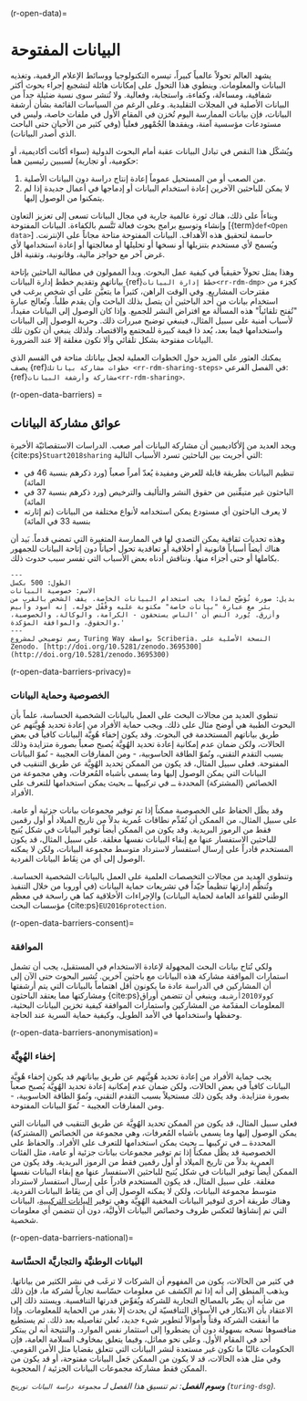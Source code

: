 (r-open-data)=
# البيانات المفتوحة

يشهد العالم تحولاً عالمياً كبيراً، تيسره التكنولوجيا ووسائط الإعلام الرقمية، وتغذيه البيانات والمعلومات. وينطوي هذا التحول على إمكانات هائلة لتشجيع إجراء بحوث أكثر شفافية، ومساءلة، وكفاءة، واستجابة، وفعالية. ولا تُنشر سوى نسبة ضئيلة جداً من البيانات الأصلية في المجلات التقليدية. وعلى الرغم من السياسات القائمة بشأن أرشفة البيانات، فإن بيانات الممارسة اليوم تُخزن في المقام الأول في ملفات خاصة، وليس في مستودعات مؤسسية آمنة، ويفقدها الجُمْهور فعلياً (وفي كثير من الأحيان حتى الباحث الذي أصدر البيانات).

ويُشكّل هذا النقص في تبادل البيانات عقبة أمام البحوث الدولية (سواء أكانت أكاديمية، أو حكومية، أو تجارية) لسببين رئيسين هما:

1. من الصعب أو من المستحيل عموماً إعادة إنتاج دراسة دون البيانات الأصلية.
2. لا يمكن للباحثين الآخرين إعادة استخدام البيانات أو إدماجها في أعمال جديدة إذا لم يتمكنوا من الوصول إليها.

وبناءاً على ذلك، هناك ثورة عالمية جارية في مجال البيانات تسعى إلى تعزيز التعاون وإنشاء وتوسيع برامج بحوث فعالة تَتَّسم بالكفاءة. البيانات المفتوحة [{term}`def<Open data>`] حاسمة لتحقيق هذه الأهداف. البيانات المفتوحة متاحة مجاناً على الإنترنت. ويُسمح لأي مستخدم بتنزيلها أو نسخها أو تحليلها أو معالجتها أو إعادة استخدامها لأي غرض آخر مع حواجز مالية، وقانونية، وتقنية أقل.

وهذا يمثل تحولاً حقيقياً في كيفية عمل البحوث. وبدأ الممولون في مطالبة الباحثين بإتاحة بياناتهم وتقديم خطط إدارة البيانات {ref}`خطط إدارة البيانات<rr-rdm-dmp>` كجزء من مقترحات المشاريع. وفي الوقت الراهن، كثيراً ما يتعيَّن على أي شخص يرغب في استخدام بيانات من أحد الباحثين أن يتصل بذلك الباحث وأن يقدم طلباً. وتُعالج عبارة "تُفتح تلقائياً" هذه المسألة مع افتراض النشر للجميع. وإذا كان الوصول إلى البيانات مقيداً، لأسباب أمنية على سبيل المثال، فينبغي توضيح مبررات ذلك. وحرية الوصول إلى البيانات واستخدامها فيما بعد، يُعد ذا قيمة كبيرة للمجتمع والاقتصاد. ولذلك ينبغي أن تكون تلك البيانات مفتوحة بشكل تلقائي وألا تكون مغلقة إلا عند الضرورة.

يمكنك العثور على المزيد حول الخطوات العملية لجعل بياناتك متاحة في القسم الذي يصف {ref}`خطوات مشاركة بياناتك <rr-rdm-sharing-steps>` في الفصل الفرعي: {ref}`مشاركة وأرشفة البيانات<rr-rdm-sharing>`.

(r-open-data-barriers) =
## عوائق مشاركة البيانات
ويجد العديد من الأكاديميين أن مشاركة البيانات أمر صعب. الدراسات الاستقصائيّة الأخيرة {cite:ps}`Stuart2018sharing` التي أُجريت بين الباحثين تسرد الأسباب التالية:

- تنظيم البيانات بطريقة قابلة للعرض ومفيدة يُعدّ أمراً صعباً (ورد ذكرهم بنسبة 46 في المائة)
- الباحثون غير متيقِّنين من حقوق النشر والتأليف والترخيص (ورد ذكرهم بنسبة 37 في المائة)
- لا يعرف الباحثون أي مستودع يمكن استخدامه لأنواع مختلفة من البيانات (تم إثارته بنسبة 33 في المائة)

وهذه تحديات ثقافية يمكن التصدي لها في الممارسة المتغيرة التي تمضي قدماً. بَيد أن هناك أيضاً أسباباً قانونية أو أخلاقية أو تعاقدية تحول أحياناً دون إتاحة البيانات للجمهور بكاملها أو حتى أجزاء منها. ونناقش أدناه بعض الأسباب التي تفسر سبب حدوث ذلك.

```{figure} ../../figures/data-privacy.jpg
---
الطول: 500 بكسل
الاسم: خصوصية البيانات
بديل: صورة تُوَضِّح لماذا يجب استخدام البيانات الخاصة. يقف الشخص بالقرب من بئر مع عبارة "بيانات خاصة" مكتوبة عليه وقُفْل حوله. إنه أسود وأبيض وأزرق. يُورد النص أن 'الناس يستحقون - الكرامة، والوكالة، والخصوصية، والحقوق، والموافقة المؤكدة.'
---
رسم توضيحي لمشروع Turing Way بواسطة Scriberia. النسخة الأصلية على Zenodo. [http://doi.org/10.5281/zenodo.3695300] (http://doi.org/10.5281/zenodo.3695300)
```

(r-open-data-barriers-privacy)=
### الخصوصية وحماية البيانات

تنطوي العديد من مجالات البحث على العمل بالبيانات الشخصية الحساسة، علماً بأن البحوث الطبية هي أوضح مثال على ذلك. ويجب حماية الأفراد من إعادة تحديد هُوِيَّتهم عن طريق بياناتهم المستخدمة في البحوث. وقد يكون إخفاء هُوِيَّة البيانات كافياً في بعض الحالات، ولكن ضمان عدم إمكانية إعادة تحديد الهُوِيَّة يُصبح صعباً بصورة متزايدة وذلك بسبب التقدم التقني، ونُموّ الطاقة الحاسوبية، - ومن المفارقات العجيبة - نُموّ البيانات المفتوحة. فعلى سبيل المثال، قد يكون من الممكن تحديد الهُوِيَّة عن طريق التنقيب في البيانات التي يمكن الوصول إليها وما يسمى بأشباه المُعرفات، وهي مجموعة من الخصائص (المشتركة) المحددة ــ في تركيبها ــ بحيث يمكن استخدامها للتعرف على الأفراد.

وقد يظَل الحفاظ على الخصوصية ممكناً إذا تم توفير مجموعات بيانات جزئية أو عامة. على سبيل المثال، من الممكن أن تُقَدِّم نطاقات عُمرية بدلاً من تاريخ الميلاد أو أول رقمين فقط من الرموز البريدية. وقد يكون من الممكن أيضاً توفير البيانات في شكل يُتيح للباحثين الاستفسار عنها مع إبقاء البيانات نفسها مغلقة. على سبيل المثال، قد يكون المستخدم قادراً على إرسال استفسار لاسترداد متوسط مجموعة البيانات، ولكن لا يمكنه الوصول إلى أي من نِقَاط البيانات الفردية.

وتنطوي العديد من مجالات التخصصات العلمية على العمل بالبيانات الشخصية الحساسة. وتُنظَّم إدارتها تنظيماً جيّداً في تشريعات حماية البيانات (في أوروبا من خلال التنفيذ الوطني للقواعد العامة لحماية البيانات) والإجراءات الأخلاقية كما هي راسخة في معظم مؤسسات البحث {cite:ps}`EU2016protection`.

(r-open-data-barriers-consent)=
### الموافقة

ولكي تُتاح بيانات البحث المجهولة لإعادة الاستخدام في المستقبل، يجب أن تشمل استمارات الموافقة مشاركة هذه البيانات مع باحثين آخرين. تُشير البحوث حتى الآن إلى أن المشاركين في الدراسة عادة ما يكونون أقل اهتماماً بالبيانات التي يتم أرشفتها ومشاركتها مما يعتقد الباحثون {cite:ps}`كوولا2010أرشيف`. وينبغي أن تتضمن أوراق المعلومات المقدّمة من المشاركين واستمارات الموافقة كيفية تخزين البيانات البحثية، وحفظها واستخدامها في الأمد الطويل، وكيفية حماية السرية عند الحاجة.

(r-open-data-barriers-anonymisation)=
### إخفاء الهُوِيَّة

يجب حماية الأفراد من إعادة تحديد هُوِيَّتهم عن طريق بياناتهم قد يكون إخفاء هُوِيَّة البيانات كافياً في بعض الحالات، ولكن ضمان عدم إمكانية إعادة تحديد الهُوِيَّة يُصبح صعباً بصورة متزايدة. وقد يكون ذلك مستحيلاً بسبب التقدم التقني، ونُموّ الطاقة الحاسوبية، - ومن المفارقات العجيبة - نُموّ البيانات المفتوحة.

فعلى سبيل المثال، قد يكون من الممكن تحديد الهُوِيَّة عن طريق التنقيب في البيانات التي يمكن الوصول إليها وما يسمى بأشباه المُعرفات، وهي مجموعة من الخصائص (المشتركة) المحددة ــ في تركيبها ــ بحيث يمكن استخدامها للتعرف على الأفراد. والحفاظ على الخصوصية قد يظّل ممكناً إذا تم توفير مجموعات بيانات جزئية أو عامة، مثل الفئات العمرية بدلاً من تاريخ الميلاد أو أول رقمين فقط من الرموز البريدية. وقد يكون من الممكن أيضاً توفير البيانات في شكل يُتيح للباحثين الاستفسار عنها مع إبقاء البيانات نفسها مغلقة. على سبيل المثال، قد يكون المستخدم قادراً على إرسال استفسار لاسترداد متوسط مجموعة البيانات، ولكن لا يمكنه الوصول إلى أي من نِقَاط البيانات الفردية. وهناك طريقة أخرى لتوفير البيانات المخفية الهُوِيَّة وهي توفير [البيانات التركيبية](https://en.wikipedia.org/wiki/Synthetic_data)، البيانات التي تم إنشاؤها لتَعكس ظروف وخصائص البيانات الأوليَّة، دون أن تتضمن أي معلومات شخصية.

(r-open-data-barriers-national)=
### البيانات الوطنيَّة والتجاريَّة الحسَّاسة

في كثير من الحالات، يكون من المفهوم أن الشركات لا ترغَب في نشر الكثير من بياناتها. ويذهب المنطق إلى أنه إذا تم الكشف عن معلومات حسّاسة تجارياً لشركة ما، فإن ذلك من شأنه أن يضّر بالمصالح التجارية للشركة ويُقوِّض قدرتها التنافسية. ويستند ذلك إلى الاعتقاد بأن الابتكار في الأسواق التنافسيّة لن يحدث إلا بقدر من الحماية للمعلومات. وإذا ما أنفقت الشركة وقتاً وأموالاً لتطوير شيء جديد، تُعلن تفاصيله بعد ذلك. ثم يستطيع منافسوها نسخه بسهولة دون أن يضطروا إلى استثمار نفس الموارد. والنتيجة أنه لن يبتكر أحد في المقام الأول. وعلى نحو مماثل، وفيما يتعلق بمخاوف السلامة العامة، فإن الحكومات غالبًا ما تكون غير مستعدة لنشر البيانات التي تتعلق بقضايا مثل الأمن القومي. وفي مثل هذه الحالات، قد لا يكون من الممكن جَعل البيانات مفتوحة، أو قد يكون من الممكن فقط مشاركة مجموعات البيانات الجزئية / المحجوبة.

***وسوم الفصل**: تم تنسيق هذا الفصل لـ `مجموعة دراسة البيانات تورينج` (`turing-dsg`).*
